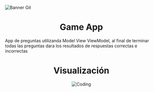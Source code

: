 ![Banner Git](https://i.postimg.cc/hvzzNp8Z/8.gif)
<h1 align="center"> Game App </h1>
App de preguntas utilizanda Model View ViewModel, al final de terminar todas las preguntas dara los resultados de respuestas correctas e incorrectas

<h1 align="center">Visualización</h1>

<p align="center">
  <img align="center" alt="Coding" src="https://i.postimg.cc/6qZvPMt6/Simulator-Screen-Shot-i-Phone-11-2022-08-07-at-19-00-36-iphone12black-portrait.png"> 
</p>
